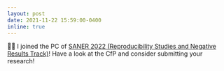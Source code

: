 ```yaml
---
layout: post
date: 2021-11-22 15:59:00-0400
inline: true
---
```


:man_technologist: I joined the PC of [SANER 2022 (Reproducibility Studies and Negative Results Track)](https://saner2022.uom.gr/programCommittee)! Have a look at the CfP and consider submitting your research!